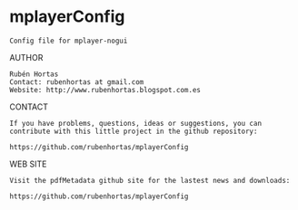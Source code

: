 mplayerConfig
===========

	Config file for mplayer-nogui

AUTHOR

    Rubén Hortas
    Contact: rubenhortas at gmail.com
    Website: http://www.rubenhortas.blogspot.com.es

CONTACT

    If you have problems, questions, ideas or suggestions, you can
    contribute with this little project in the github repository:

    https://github.com/rubenhortas/mplayerConfig

WEB SITE

    Visit the pdfMetadata github site for the lastest news and downloads:

    https://github.com/rubenhortas/mplayerConfig
